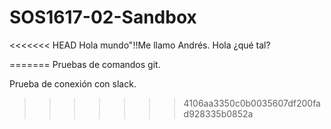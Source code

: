 # SOS1617-02-Sandbox

<<<<<<< HEAD
Hola mundo"!!Me llamo Andrés.
Hola ¿qué tal?

=======
Pruebas de comandos git.

Prueba de conexión con slack.
>>>>>>> 4106aa3350c0b0035607df200fad928335b0852a

